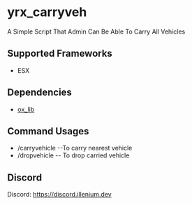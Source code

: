 # yrx_carryveh

A Simple Script That Admin Can Be Able To Carry All Vehicles

## Supported Frameworks

- ESX

## Dependencies

- [ox_lib](https://github.com/overextended/ox_lib)

## Command Usages

- /carryvehicle --To carry nearest vehicle
- /dropvehicle -- To drop carried vehicle

## Discord

Discord: https://discord.illenium.dev
